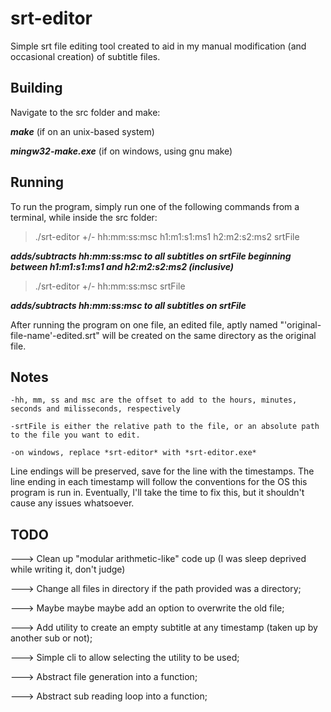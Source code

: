 
# srt-editor


Simple srt file editing tool created to aid in my manual modification (and occasional creation) of subtitle files.

## Building
Navigate to the src folder and make:

***make*** (if on an unix-based system)

***mingw32-make.exe*** (if on windows, using gnu make)

## Running
To run the program, simply run one of the following commands from a terminal, while inside the src folder:

>./srt-editor +/- hh:mm:ss:msc h1:m1:s1:ms1 h2:m2:s2:ms2 srtFile

***adds/subtracts hh:mm:ss:msc to all subtitles on srtFile beginning between h1:m1:s1:ms1 and h2:m2:s2:ms2 (inclusive)***

>./srt-editor +/- hh:mm:ss:msc srtFile

***adds/subtracts hh:mm:ss:msc to all subtitles on srtFile***

After running the program on one file, an edited file, aptly named "'original-file-name'-edited.srt" will be created on the same directory as the original file.

## Notes
	-hh, mm, ss and msc are the offset to add to the hours, minutes, seconds and milisseconds, respectively

	-srtFile is either the relative path to the file, or an absolute path to the file you want to edit.

	-on windows, replace *srt-editor* with *srt-editor.exe*

Line endings will be preserved, save for the line with the timestamps. The line ending in each timestamp will follow the conventions for the OS this program is run in.
Eventually, I'll take the time to fix this, but it shouldn't cause any issues whatsoever.

## TODO

---> Clean up "modular arithmetic-like" code up (I was sleep deprived while writing it, don't judge)

---> Change all files in directory if the path provided was a directory;

---> Maybe maybe maybe add an option to overwrite the old file;

---> Add utility to create an empty subtitle at any timestamp (taken up by another sub or not);

---> Simple cli to allow selecting the utility to be used;

---> Abstract file generation into a function;

---> Abstract sub reading loop into a function;